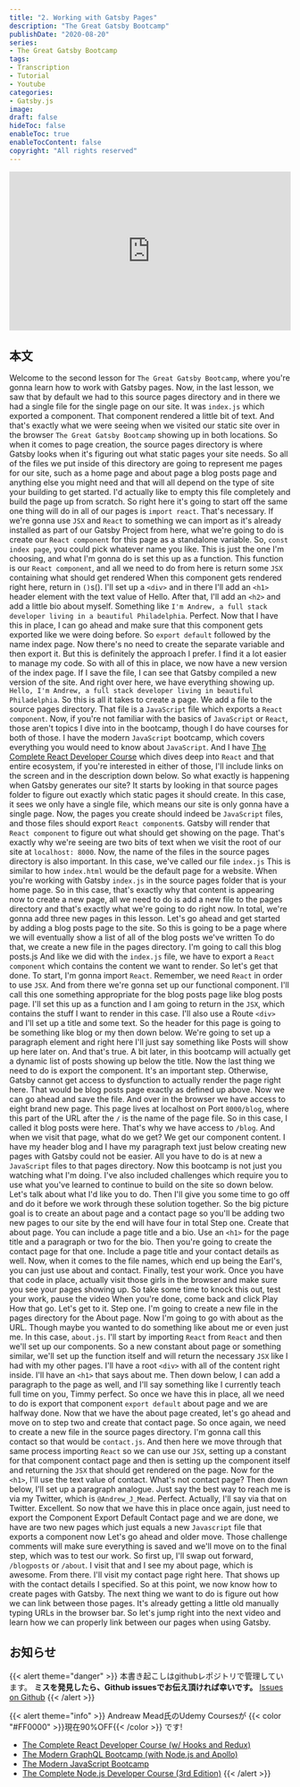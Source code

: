 ```yaml
---
title: "2. Working with Gatsby Pages"
description: "The Great Gatsby Bootcamp"
publishDate: "2020-08-20"
series:
- The Great Gatsby Bootcamp
tags: 
- Transcription
- Tutorial
- Youtube
categories: 
- Gatsby.js
image:
draft: false
hideToc: false
enableToc: true
enableTocContent: false
copyright: "All rights reserved"
---
```


<div style="position: relative; padding-bottom: 56.25%;">
  <iframe 
    style="position: absolute; top: 0; left: 0; width: 100%; height: 100%;"
    src="https://www.youtube.com/embed/8t0vNu2fCCM?start=890"
    frameborder="0"
    allow="accelerometer; autoplay; encrypted-media; gyroscope; picture-in-picture" allowfullscreen
  >
  </iframe>
</div>

## 本文

Welcome to the second lesson for `The Great Gatsby Bootcamp`, where you're gonna learn how to work with Gatsby pages.
Now, in the last lesson, we saw that by default we had to this source pages directory and in there we had a single file for the single page on our site.
It was `index.js` which exported a component.
That component rendered a little bit of text.
And that's exactly what we were seeing when we visited our static site over in the browser `The Great Gatsby Bootcamp` showing up in both locations.
So when it comes to page creation, the source pages directory is where Gatsby looks when it's figuring out what static pages your site needs.
So all of the files we put inside of this directory are going to represent me pages for our site, such as a home page and about page a blog posts page and anything else you might need and that will all depend on the type of site your building to get started.
I'd actually like to empty this file completely and build the page up from scratch.
So right here it's going to start off the same one thing will do in all of our pages is `import react`.
That's necessary.
If we're gonna use `JSX` and `React` to something we can import as it's already installed as part of our Gatsby Project from here, what we're going to do is create our `React component` for this page as a standalone variable.
So, `const index page`, you could pick whatever name you like.
This is just the one I'm choosing, and what I'm gonna do is set this up as a function.
This function is our `React component`, and all we need to do from here is return some `JSX` containing what should get rendered When this component gets rendered right here, return in `()`s().
I'll set up a `<div>` and in there I'll add an `<h1>` header element with the text value of Hello.
After that, I'll add an `<h2>` and add a little bio about myself.
Something like `I'm Andrew, a full stack developer living in a beautiful Philadelphia`.
Perfect.
Now that I have this in place, I can go ahead and make sure that this component gets exported like we were doing before.
So  `export default` followed by the name index page.
Now there's no need to create the separate variable and then export it.
But this is definitely the approach I prefer.
I find it a lot easier to manage my code.
So with all of this in place, we now have a new version of the index page.
If I save the file, I can see that Gatsby compiled a new version of the site.
And right over here, we have everything showing up.
`Hello, I'm Andrew, a full stack developer living in beautiful Philadelphia`.
So this is all it takes to create a page.
We add a file to the source pages directory.
That file is a `JavaScript` file which exports a `React component`.
Now, if you're not familiar with the basics of `JavaScript` or `React`, those aren't topics I dive into in the bootcamp, though I do have courses for both of those.
I have the modern `JavaScript` bootcamp, which covers everything you would need to know about `JavaScript`.
And I have [The Complete React Developer Course](https://www.udemy.com/course/react-2nd-edition/)  which dives deep into `React` and that entire ecosystem, if you're interested in either of those, I'll include links on the screen and in the description down below.
So what exactly is happening when Gatsby generates our site? It starts by looking in that source pages folder to figure out exactly which static pages it should create.
In this case, it sees we only have a single file, which means our site is only gonna have a single page.
Now, the pages you create should indeed be `JavaScript` files, and those files should export `React component`s.
Gatsby will render that `React component` to figure out what should get showing on the page.
That's exactly why we're seeing are two bits of text when we visit the root of our site at `localhost: 8000`.
Now, the name of the files in the source pages directory is also important.
In this case, we've called our file `index.js` This is similar to how `index.html` would be the default page for a website.
When you're working with Gatsby `index.js` in the source pages folder that is your home page.
So in this case, that's exactly why that content is appearing now to create a new page, all we need to do is add a new file to the pages directory and that's exactly what we're going to do right now.
In total, we're gonna add three new pages in this lesson.
Let's go ahead and get started by adding a blog posts page to the site.
So this is going to be a page where we will eventually show a list of all of the blog posts we've written To do that, we create a new file in the pages directory.
I'm going to call this blog posts.js And like we did with the `index.js` file, we have to export a `React component` which contains the content we want to render.
So let's get that done.
To start, I'm gonna import `React`.
Remember, we need `React` in order to use `JSX`.
And from there we're gonna set up our functional component.
I'll call this one something appropriate for the blog posts page like blog posts page.
I'll set this up as a function and I am going to return in the `JSX`, which contains the stuff I want to render in this case.
I'll also use a Route `<div>` and I'll set up a title and some text.
So the header for this page is going to be something like blog or my then down below.
We're going to set up a paragraph element and right here I'll just say something like Posts will show up here later on.
And that's true.
A bit later, in this bootcamp will actually get a dynamic list of posts showing up below the title.
Now the last thing we need to do is export the component.
It's an important step.
Otherwise, Gatsby cannot get access to dysfunction to actually render the page right here.
That would be blog posts page exactly as defined up above.
Now we can go ahead and save the file.
And over in the browser we have access to eight brand new page.
This page lives at localhost on Port `8000/blog`, where this part of the URL after the `/` is the name of the page file.
So in this case, I called it blog posts were here.
That's why we have access to `/blog`.
And when we visit that page, what do we get? We get our component content.
I have my header blog and I have my paragraph text just below creating new pages with Gatsby could not be easier.
All you have to do is at new a `JavaScript` files to that pages directory.
Now this bootcamp is not just you watching what I'm doing.
I've also included challenges which require you to use what you've learned to continue to build on the site so down below.
Let's talk about what I'd like you to do.
Then I'll give you some time to go off and do it before we work through these solution together.
So the big picture goal is to create an about page and a contact page so you'll be adding two new pages to our site by the end will have four in total Step one.
Create that about page.
You can include a page title and a bio.
Use an `<h1>` for the page title and a paragraph or two for the bio.
Then you're going to create the contact page for that one.
Include a page title and your contact details as well.
Now, when it comes to the file names, which end up being the Earl's, you can just use about and contact.
Finally, test your work.
Once you have that code in place, actually visit those girls in the browser and make sure you see your pages showing up.
So take some time to knock this out, test your work, pause the video When you're done, come back and click Play How that go.
Let's get to it.
Step one.
I'm going to create a new file in the pages directory for the About page.
Now I'm going to go with about as the URL.
Though maybe you wanted to do something like about me or even just me.
In this case, `about.js`.
I'll start by importing `React` from `React` and then we'll set up our components.
So a new constant about page or something similar, we'll set up the function itself and will return the necessary `JSX` like I had with my other pages.
I'll have a root `<div>` with all of the content right inside.
I'll have an `<h1>` that says about me.
Then down below, I can add a paragraph to the page as well, and I'll say something like I currently teach full time on you, Timmy perfect.
So once we have this in place, all we need to do is export that component  `export default` about page and we are halfway done.
Now that we have the about page created, let's go ahead and move on to step two and create that contact page.
So once again, we need to create a new file in the source pages directory.
I'm gonna call this contact so that would be `contact.js`.
And then here we move through that same process importing `React` so we can use our `JSX`, setting up a constant for that component contact page and then is setting up the component itself and returning the `JSX` that should get rendered on the page.
Now for the `<h1>`, I'll use the text value of contact.
What's not contact page? Then down below, I'll set up a paragraph analogue.
Just say the best way to reach me is via my Twitter, which is `@Andrew_J_Mead`.
Perfect.
Actually, I'll say via that on Twitter.
Excellent.
So now that we have this in place once again, just need to export the Component Export Default Contact page and we are done, we have are two new pages which just equals a new `Javascript` file that exports a component now Let's go ahead and older move.
Those challenge comments will make sure everything is saved and we'll move on to the final step, which was to test our work.
So first up, I'll swap out forward, `/blogposts` or `/about`.
I visit that and I see my about page, which is awesome.
From there.
I'll visit my contact page right here.
That shows up with the contact details I specified.
So at this point, we now know how to create pages with Gatsby.
The next thing we want to do is figure out how we can link between those pages.
It's already getting a little old manually typing URLs in the browser bar.
So let's jump right into the next video and learn how we can properly link between our pages when using Gatsby.

## お知らせ

{{< alert theme="danger" >}} 
本書き起こしはgithubレポジトリで管理しています。
**ミスを発見したら、Github issuesでお伝え頂ければ幸いです。** 
[Issues on Github](https://github.com/newt0/gatsbybootcamp-transcription/issues)
{{< /alert >}}

{{< alert theme="info" >}}
Andreaw Mead氏のUdemy Coursesが {{< color "#FF0000" >}}現在90%OFF{{< /color >}} です!
- <a href="https://px.a8.net/svt/ejp?a8mat=3BK8OP+16V93U+3L4M+BW8O2&a8ejpredirect=https%3A%2F%2Fwww.udemy.com%2Fcourse%2Freact-2nd-edition%2F" target="_blank" rel="nofollow">The Complete React Developer Course (w/ Hooks and Redux)</a>
- <a href="https://px.a8.net/svt/ejp?a8mat=3BK8OP+16V93U+3L4M+BW8O2&a8ejpredirect=https%3A%2F%2Fwww.udemy.com%2Fcourse%2Fgraphql-bootcamp%2F" target="_blank" rel="nofollow">The Modern GraphQL Bootcamp (with Node.js and Apollo)</a>
- <a href="https://px.a8.net/svt/ejp?a8mat=3BK8OP+16V93U+3L4M+BW8O2&a8ejpredirect=https%3A%2F%2Fwww.udemy.com%2Fcourse%2Fmodern-javascript%2F" target="_blank" rel="nofollow">The Modern JavaScript Bootcamp</a>
- <a href="https://px.a8.net/svt/ejp?a8mat=3BK8OP+16V93U+3L4M+BW8O2&a8ejpredirect=https%3A%2F%2Fwww.udemy.com%2Fcourse%2Fthe-complete-nodejs-developer-course-2%2F" target="_blank" rel="nofollow">The Complete Node.js Developer Course (3rd Edition)</a>
{{< /alert >}}

